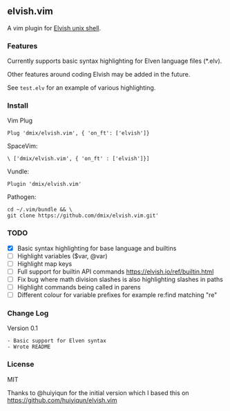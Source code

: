 elvish.vim
---

A vim plugin for [Elvish unix shell](https://github.com/elves/elvish).

### Features

Currently supports basic syntax highlighting for Elven language files (*.elv).

Other features around coding Elvish may be added in the future.

See `test.elv` for an example of various highlighting.

### Install

Vim Plug

    Plug 'dmix/elvish.vim', { 'on_ft': ['elvish']}

SpaceVim:

    \ ['dmix/elvish.vim', { 'on_ft' : ['elvish']}]
    
Vundle:

    Plugin 'dmix/elvish.vim'

Pathogen:
    
    cd ~/.vim/bundle && \
    git clone https://github.com/dmix/elvish.vim.git'

### TODO

- [x] Basic syntax highlighting for base language and builtins
- [ ] Highlight variables ($var, @var)
- [ ] Highlight map keys
- [ ] Full support for builtin API commands https://elvish.io/ref/builtin.html
- [ ] Fix bug where math division slashes is also highlighting slashes in paths
- [ ] Highlight commands being called in parens
- [ ] Different colour for variable prefixes for example re:find matching "re"

### Change Log

Version 0.1

    - Basic support for Elven syntax
    - Wrote README

### License

MIT

Thanks to @huiyiqun for the initial version which I based this on https://github.com/huiyiqun/elvish.vim
